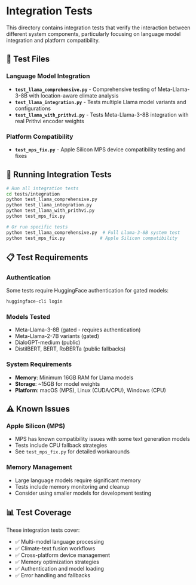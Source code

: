 # Integration Tests

This directory contains integration tests that verify the interaction between different system components, particularly focusing on language model integration and platform compatibility.

## 🧪 Test Files

### Language Model Integration
- **`test_llama_comprehensive.py`** - Comprehensive testing of Meta-Llama-3-8B with location-aware climate analysis
- **`test_llama_integration.py`** - Tests multiple Llama model variants and configurations
- **`test_llama_with_prithvi.py`** - Tests Meta-Llama-3-8B integration with real Prithvi encoder weights

### Platform Compatibility
- **`test_mps_fix.py`** - Apple Silicon MPS device compatibility testing and fixes

## 🚀 Running Integration Tests

```bash
# Run all integration tests
cd tests/integration
python test_llama_comprehensive.py
python test_llama_integration.py
python test_llama_with_prithvi.py
python test_mps_fix.py

# Or run specific tests
python test_llama_comprehensive.py  # Full Llama-3-8B system test
python test_mps_fix.py             # Apple Silicon compatibility
```

## 📋 Test Requirements

### Authentication
Some tests require HuggingFace authentication for gated models:
```bash
huggingface-cli login
```

### Models Tested
- Meta-Llama-3-8B (gated - requires authentication)
- Meta-Llama-2-7B variants (gated)
- DialoGPT-medium (public)
- DistilBERT, BERT, RoBERTa (public fallbacks)

### System Requirements
- **Memory**: Minimum 16GB RAM for Llama models
- **Storage**: ~15GB for model weights
- **Platform**: macOS (MPS), Linux (CUDA/CPU), Windows (CPU)

## ⚠️ Known Issues

### Apple Silicon (MPS)
- MPS has known compatibility issues with some text generation models
- Tests include CPU fallback strategies
- See `test_mps_fix.py` for detailed workarounds

### Memory Management
- Large language models require significant memory
- Tests include memory monitoring and cleanup
- Consider using smaller models for development testing

## 📊 Test Coverage

These integration tests cover:
- ✅ Multi-model language processing
- ✅ Climate-text fusion workflows
- ✅ Cross-platform device management
- ✅ Memory optimization strategies
- ✅ Authentication and model loading
- ✅ Error handling and fallbacks
